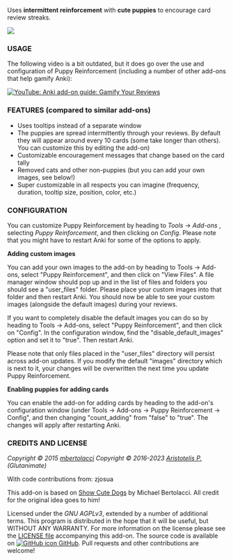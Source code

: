 <!-- BANNER -->

Uses **intermittent reinforcement** with **cute puppies** to encourage card review streaks.

![](https://raw.githubusercontent.com/glutanimate/puppy-reinforcement/master/screenshots/reviewer.gif)

### USAGE

The following video is a bit outdated, but it does go over the use and configuration of Puppy Reinforcement (including a number of other add-ons that help gamify Anki):

[![YouTube: Anki add-on guide: Gamify Your Reviews](https://i.ytimg.com/vi/UkveLkAgXiM/mqdefault.jpg)](https://youtu.be/UkveLkAgXiM)

### FEATURES (compared to similar add-ons)

- Uses tooltips instead of a separate window
- The puppies are spread intermittently through your reviews. By default they will appear around every 10 cards (some take longer than others). You can customize this by editing the add-on)
- Customizable encouragement messages that change based on the card tally
- Removed cats and other non-puppies (but you can add your own images, see below!)
- Super customizable in all respects you can imagine (frequency, duration, tooltip size, position, color, etc.)

<!-- CHANGELOG -->

### CONFIGURATION

You can customize Puppy Reinforcement by heading to *Tools* → *Add-ons* , selecting *Puppy Reinforcement*, and then clicking on *Config*. Please note that you might have to restart Anki for some of the options to apply.

**Adding custom images**

You can add your own images to the add-on by heading to Tools → Add-ons, select "Puppy Reinforcement", and then click on "View Files". A file manager window should pop up and in the list of files and  folders you should see a "user_files" folder. Please place your custom images into that folder and then restart Anki. You should now be able to see your custom images (alongside the default images) during your reviews.

If you want to completely disable the default images you can do so by heading to Tools → Add-ons, select "Puppy Reinforcement", and then click on "Config". In the configuration window, find the "disable_default_images" option and set it to "true". Then restart Anki.

Please note that only files placed in the "user_files" directory will persist across add-on updates. If you modify the default "images" directory which is next to it, your changes will be overwritten the next time you update Puppy Reinforcement.

**Enabling puppies for adding cards**

You can enable the add-on for adding cards by heading to the add-on's configuration window (under Tools → Add-ons → Puppy Reinforcement → Config", and then changing "count_adding" from "false" to "true". The changes will apply after restarting Anki.

<!-- SUPPORT -->

### CREDITS AND LICENSE

*Copyright © 2015 [mbertolacci](https://github.com/mbertolacci)*
*Copyright © 2016-2023 [Aristotelis P.](https://glutanimate.com/)  (Glutanimate)*

With code contributions from: zjosua

This add-on is based on [Show Cute Dogs](https://ankiweb.net/shared/info/1125592690) by Michael Bertolacci. All credit for the original idea goes to him!

Licensed under the _GNU AGPLv3_, extended by a number of additional terms. This program is distributed in the hope that it will be useful, but WITHOUT ANY WARRANTY. For more information on the license please see the [LICENSE file](https://github.com/glutanimate/puppy-reinforcement/blob/master/LICENSE) accompanying this add-on. The source code is available on [![GitHub icon](https://glutanimate.com/logos/github.svg) GitHub](https://github.com/glutanimate/puppy-reinforcement). Pull requests and other contributions are welcome!

<!-- RESOURCES -->

<!-- FUNDING -->
